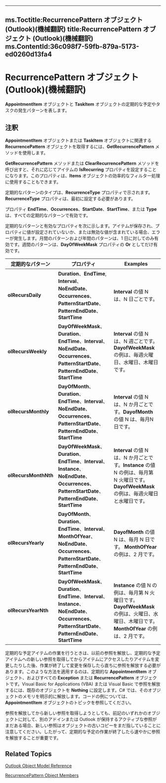 

---
ms.Toctitle:RecurrencePattern オブジェクト (Outlook)(機械翻訳)
title:RecurrencePattern オブジェクト (Outlook)(機械翻訳)
ms.ContentId:36c098f7-59fb-879a-5173-ed0260d13fa4
---
# RecurrencePattern オブジェクト (Outlook)(機械翻訳)




**AppointmentItem** オブジェクトと **TaskItem** オブジェクトの定期的な予定やタスクの発生パターンを表します。

## 注釈
**AppointmentItem** オブジェクトまたは **TaskItem** オブジェクトに関連する **RecurrencePattern** オブジェクトを取得するには、**GetRecurrencePattern** メソッドを使用します。



**GetRecurrencePattern** メソッドまたは **ClearRecurrencePattern** メソッドを呼び出すと、それに応じてアイテムの **IsRecurring** プロパティを設定することになります。このプロパティは、**Items** オブジェクトの効率的なフィルター処理に使用することもできます。



定期的なパターンのタイプは、**RecurrenceType** プロパティで示されます。**RecurrenceType** プロパティは、最初に設定する必要があります。



プロパティ **EndTime**、**Occurrences**、**StartDate**、**StartTime**、または **Type** は、すべての定期的なパターンで有効です。



定期的なパターンと有効なプロパティを次に示します。アイテムが保存され、プロパティに値が設定されていないか、または無効な値が含まれている場合、エラーが発生します。月間のパターンおよび年間のパターンは、1 日に対してのみ有効です。週間のパターンは、**DayOfWeekMask** プロパティの **Or** としてだけ有効です。

|**定期的なパターン**|**プロパティ**|**Examples**|
|---|---|---|
|**olRecursDaily**|**Duration**、**EndTime**, **Interval**、**NoEndDate**、**Occurrences**、**PatternStartDate**、**PatternEndDate**、**StartTime**|**Interval** の値 N は、N 日ごとです。|
|**olRecursWeekly**|**DayOfWeekMask**、**Duration**、**EndTime**、**Interval**、**NoEndDate**、**Occurrences**、**PatternStartDate**、**PatternEndDate**、**StartTime**|**Interval** の値 N は、N 週ごとです。**DayofWeekMask** の例は、毎週火曜日、水曜日、木曜日です。|
|**olRecursMonthly**|**DayOfMonth**、**Duration**、**EndTime**、**Interval**、**NoEndDate**、**Occurrences**、**PatternStartDate**、**PatternEndDate**、**StartTime**|**Interval** の値 N は、N か月ごとです。**DayofMonth** の値 N は、毎月N 日です。|
|**olRecursMonthNth**|**DayOfWeekMask**、**Duration**、**EndTime**、**Interval**、**Instance**、**NoEndDate**、**Occurrences**、**PatternStartDate**、**PatternEndDate**、**StartTime**|**Interval** の値 N は、N か月ごとです。**Instance** の値 N の例は、毎月第 N 火曜日です。**DayofWeekMask** の例は、毎週火曜日と水曜日です。|
|**olRecursYearly**|**DayOfMonth**、**Duration**、**EndTime**、**Interval**、**MonthOfYear**、**NoEndDate**、**Occurrences**、**PatternStartDate**、**PatternEndDate**、**StartTime**|**DayofMonth** の値 N は、毎月 N 日です。 **MonthOfYear** の例は、2 月です。|
|**olRecursYearNth**|**DayOfWeekMask**、**Duration**、**EndTime**、**Interval**、**Instance**、**NoEndDate**、**Occurrences**、**PatternStartDate**、**PatternEndDate**、**StartTime**|**Instance** の値 N の例は、毎月第 N 火曜日です。**DayofWeekMask** の例は、火曜日、水曜日、木曜日です。**MonthOfYear** の例は、2 月です。|



定期的な予定アイテムの作業を行うときは、以前の参照を解放し、定期的な予定アイテムへの新しい参照を取得してからアイテムにアクセスしたりアイテムを変更したりした後、作業が終了して変更を保存したら直ちに参照を解放する必要があります。このような方法を適用するのは、定期的な **AppointmentItem** オブジェクト、およびすべての **Exception** または **RecurrencePattern** オブジェクトです。Visual Basic for Applications (VBA) または Visual Basic で参照を解放するには、既存のオブジェクトを **Nothing** に設定します。C# では、そのオブジェクトのメモリを明示的に解放します。コードの例については、**AppointmentItem** オブジェクトのトピックを参照してください。



参照を解放してから新しい参照を取得しようとしても、前記のいずれかのオブジェクトに対して、別のアドインまたは Outlook が保持するアクティブな参照がまだある場合、新しい参照はオブジェクトの古いコピーをまだ指していることに注意してください。したがって、定期的な予定の作業が終了したら速やかに参照を解放することが重要です。



## Related Topics

[Outlook Object Model Reference](73221b13-d8d8-99b8-3394-b95dbbfd5ddc.md)

[RecurrencePattern Object Members](d282fdb2-2b6d-983d-fe5f-698113d35f89.md)




